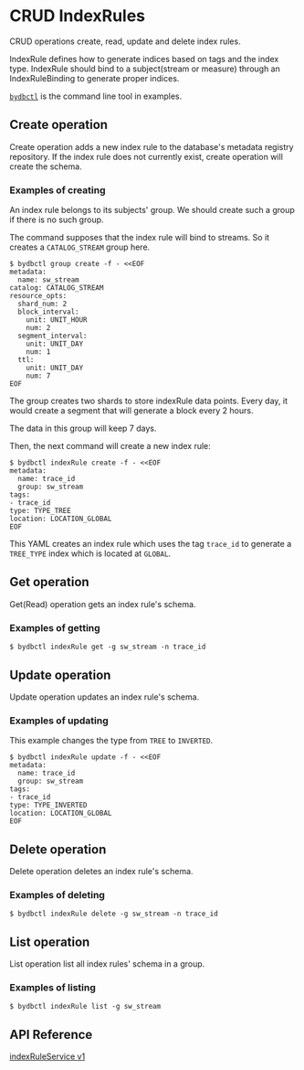 # CRUD IndexRules

CRUD operations create, read, update and delete index rules.

IndexRule defines how to generate indices based on tags and the index type.
IndexRule should bind to a subject(stream or measure) through an IndexRuleBinding to generate proper indices.

[`bydbctl`](../../clients.md#command-line) is the command line tool in examples.

## Create operation

Create operation adds a new index rule to the database's metadata registry repository. If the index rule does not currently exist, create operation will create the schema.

### Examples of creating

An index rule belongs to its subjects' group. We should create such a group if there is no such group.

The command supposes that the index rule will bind to streams. So it creates a `CATALOG_STREAM` group here.

```shell
$ bydbctl group create -f - <<EOF
metadata:
  name: sw_stream
catalog: CATALOG_STREAM
resource_opts:
  shard_num: 2
  block_interval:
    unit: UNIT_HOUR
    num: 2
  segment_interval:
    unit: UNIT_DAY
    num: 1
  ttl:
    unit: UNIT_DAY
    num: 7
EOF
```

The group creates two shards to store indexRule data points. Every day, it would create a
segment that will generate a block every 2 hours.

The data in this group will keep 7 days.

Then, the next command will create a new index rule:

```shell
$ bydbctl indexRule create -f - <<EOF
metadata:
  name: trace_id
  group: sw_stream
tags:
- trace_id
type: TYPE_TREE
location: LOCATION_GLOBAL
EOF
```

This YAML creates an index rule which uses the tag `trace_id` to generate a `TREE_TYPE` index which is located at `GLOBAL`.

## Get operation

Get(Read) operation gets an index rule's schema.

### Examples of getting

```shell
$ bydbctl indexRule get -g sw_stream -n trace_id
```

## Update operation

Update operation updates an index rule's schema.

### Examples of updating

This example changes the type from `TREE` to `INVERTED`.

```shell
$ bydbctl indexRule update -f - <<EOF
metadata:
  name: trace_id
  group: sw_stream
tags:
- trace_id
type: TYPE_INVERTED
location: LOCATION_GLOBAL
EOF

```

## Delete operation

Delete operation deletes an index rule's schema.

### Examples of deleting

```shell
$ bydbctl indexRule delete -g sw_stream -n trace_id
```

## List operation

List operation list all index rules' schema in a group.

### Examples of listing

```shell
$ bydbctl indexRule list -g sw_stream
```

## API Reference

[indexRuleService v1](../../api-reference.md#IndexRuleRegistryService)
